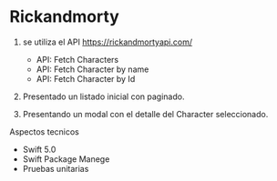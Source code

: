 # Rickandmorty

1. se utiliza el API https://rickandmortyapi.com/ 
    - API: Fetch Characters
    - API: Fetch Character by name
    - API: Fetch Character by Id
    
2. Presentado un listado inicial con paginado.
3. Presentando un modal con el detalle del Character seleccionado.


Aspectos tecnicos
- Swift 5.0
- Swift Package Manege
- Pruebas unitarias
